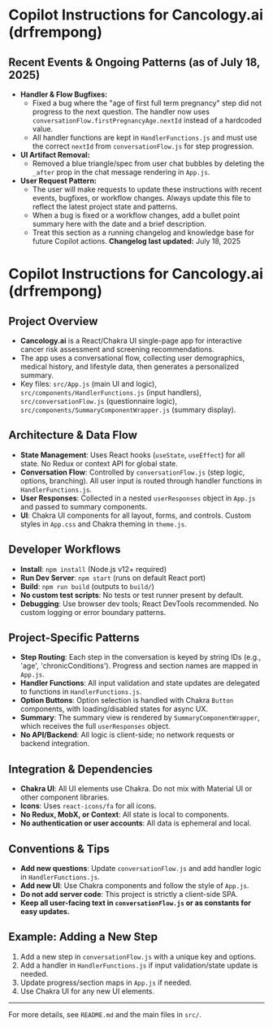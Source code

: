 # Copilot Instructions for Cancology.ai (drfrempong)
## Recent Events & Ongoing Patterns (as of July 18, 2025)
- **Handler & Flow Bugfixes:**
  - Fixed a bug where the "age of first full term pregnancy" step did not progress to the next question. The handler now uses `conversationFlow.firstPregnancyAge.nextId` instead of a hardcoded value.
  - All handler functions are kept in `HandlerFunctions.js` and must use the correct `nextId` from `conversationFlow.js` for step progression.
- **UI Artifact Removal:**
  - Removed a blue triangle/spec from user chat bubbles by deleting the `_after` prop in the chat message rendering in `App.js`.
- **User Request Pattern:**
  - The user will make requests to update these instructions with recent events, bugfixes, or workflow changes. Always update this file to reflect the latest project state and patterns.
  - When a bug is fixed or a workflow changes, add a bullet point summary here with the date and a brief description.
  - Treat this section as a running changelog and knowledge base for future Copilot actions.
**Changelog last updated:** July 18, 2025
# Copilot Instructions for Cancology.ai (drfrempong)

## Project Overview
- **Cancology.ai** is a React/Chakra UI single-page app for interactive cancer risk assessment and screening recommendations.
- The app uses a conversational flow, collecting user demographics, medical history, and lifestyle data, then generates a personalized summary.
- Key files: `src/App.js` (main UI and logic), `src/components/HandlerFunctions.js` (input handlers), `src/conversationFlow.js` (questionnaire logic), `src/components/SummaryComponentWrapper.js` (summary display).

## Architecture & Data Flow
- **State Management**: Uses React hooks (`useState`, `useEffect`) for all state. No Redux or context API for global state.
- **Conversation Flow**: Controlled by `conversationFlow.js` (step logic, options, branching). All user input is routed through handler functions in `HandlerFunctions.js`.
- **User Responses**: Collected in a nested `userResponses` object in `App.js` and passed to summary components.
- **UI**: Chakra UI components for all layout, forms, and controls. Custom styles in `App.css` and Chakra theming in `theme.js`.

## Developer Workflows
- **Install**: `npm install` (Node.js v12+ required)
- **Run Dev Server**: `npm start` (runs on default React port)
- **Build**: `npm run build` (outputs to `build/`)
- **No custom test scripts**: No tests or test runner present by default.
- **Debugging**: Use browser dev tools; React DevTools recommended. No custom logging or error boundary patterns.

## Project-Specific Patterns
- **Step Routing**: Each step in the conversation is keyed by string IDs (e.g., 'age', 'chronicConditions'). Progress and section names are mapped in `App.js`.
- **Handler Functions**: All input validation and state updates are delegated to functions in `HandlerFunctions.js`.
- **Option Buttons**: Option selection is handled with Chakra `Button` components, with loading/disabled states for async UX.
- **Summary**: The summary view is rendered by `SummaryComponentWrapper`, which receives the full `userResponses` object.
- **No API/Backend**: All logic is client-side; no network requests or backend integration.

## Integration & Dependencies
- **Chakra UI**: All UI elements use Chakra. Do not mix with Material UI or other component libraries.
- **Icons**: Uses `react-icons/fa` for all icons.
- **No Redux, MobX, or Context**: All state is local to components.
- **No authentication or user accounts**: All data is ephemeral and local.

## Conventions & Tips
- **Add new questions**: Update `conversationFlow.js` and add handler logic in `HandlerFunctions.js`.
- **Add new UI**: Use Chakra components and follow the style of `App.js`.
- **Do not add server code**: This project is strictly a client-side SPA.
- **Keep all user-facing text in `conversationFlow.js` or as constants for easy updates.**

## Example: Adding a New Step
1. Add a new step in `conversationFlow.js` with a unique key and options.
2. Add a handler in `HandlerFunctions.js` if input validation/state update is needed.
3. Update progress/section maps in `App.js` if needed.
4. Use Chakra UI for any new UI elements.

---
For more details, see `README.md` and the main files in `src/`.
